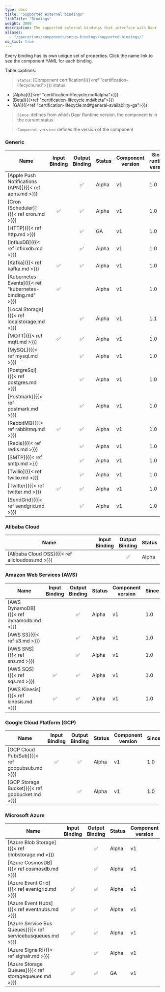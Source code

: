 ```yaml
---
type: docs
title: "Supported external bindings"
linkTitle: "Bindings"
weight: 3000
description: The supported external bindings that interface with Dapr
aliases: 
  - "/operations/components/setup-bindings/supported-bindings/"
no_list: true
---
```


Every binding has its own unique set of properties. Click the name link to see the component YAML for each binding.


Table captions:

> `Status`: [Component certification]({{<ref "certification-lifecycle.md">}}) status
  - [Alpha]({{<ref "certification-lifecycle.md#alpha">}})
  - [Beta]({{<ref "certification-lifecycle.md#beta">}})
  - [GA]({{<ref "certification-lifecycle.md#general-availability-ga">}})
> `Since`: defines from which Dapr Runtime version, the component is in the current status

> `Component version`: defines the version of the component
### Generic

| Name | Input<br>Binding | Output<br>Binding | Status | Component version | Since runtime version |
|------|:----------------:|:-----------------:|--------|-------- | ---------|
| [Apple Push Notifications (APN)]({{< ref apns.md >}}) |  | ✅ | Alpha | v1 | 1.0 | 
| [Cron (Scheduler)]({{< ref cron.md >}}) | ✅ | ✅ | Alpha | v1 | 1.0 |
| [HTTP]({{< ref http.md >}})           |    | ✅ | GA | v1 | 1.0 |
| [InfluxDB]({{< ref influxdb.md >}})       |    | ✅ | Alpha | v1 | 1.0 |
| [Kafka]({{< ref kafka.md >}})         | ✅ | ✅ | Alpha | v1 | 1.0 |
| [Kubernetes Events]({{< ref "kubernetes-binding.md" >}}) | ✅ |    | Alpha | v1 | 1.0 |
| [Local Storage]({{< ref localstorage.md >}})           |    | ✅ | Alpha | v1 | 1.1 |
| [MQTT]({{< ref mqtt.md >}})           | ✅ | ✅ | Alpha | v1 | 1.0 |
| [MySQL]({{< ref mysql.md >}})       |    | ✅ | Alpha | v1 | 1.0 |
| [PostgreSql]({{< ref postgres.md >}})       |    | ✅ | Alpha | v1 | 1.0 |
| [Postmark]({{< ref postmark.md >}})       |    | ✅ | Alpha | v1 | 1.0 |
| [RabbitMQ]({{< ref rabbitmq.md >}})   | ✅ | ✅ | Alpha | v1 | 1.0 |
| [Redis]({{< ref redis.md >}})         |    | ✅ | Alpha | v1 | 1.0 |
| [SMTP]({{< ref smtp.md >}})         |    | ✅ | Alpha | v1 | 1.0 |
| [Twilio]({{< ref twilio.md >}})       |    | ✅ | Alpha | v1 | 1.0 |
| [Twitter]({{< ref twitter.md >}})       | ✅ | ✅ | Alpha | v1 | 1.0 |
| [SendGrid]({{< ref sendgrid.md >}})       |    | ✅ | Alpha | v1 | 1.0 |


### Alibaba Cloud

| Name | Input<br>Binding | Output<br>Binding | Status |
|------|:----------------:|:-----------------:|--------|
| [Alibaba Cloud OSS]({{< ref alicloudoss.md >}})           |    | ✅ | Alpha |

### Amazon Web Services (AWS)

| Name | Input<br>Binding | Output<br>Binding | Status | Component version | Since |
|------|:----------------:|:-----------------:|--------| ------ |----------|
| [AWS DynamoDB]({{< ref dynamodb.md >}}) |    | ✅ | Alpha | v1 | 1.0 |
| [AWS S3]({{< ref s3.md >}})             |    | ✅ | Alpha | v1 | 1.0 |
| [AWS SNS]({{< ref sns.md >}})           |    | ✅ | Alpha | v1 | 1.0 |
| [AWS SQS]({{< ref sqs.md >}})           | ✅ | ✅ | Alpha | v1 | 1.0 |
| [AWS Kinesis]({{< ref kinesis.md >}})   | ✅ | ✅ | Alpha | v1 | 1.0 |

### Google Cloud Platform (GCP)

| Name | Input<br>Binding | Output<br>Binding | Status | Component version | Since |
|------|:----------------:|:-----------------:|--------| ------ | ---------- |
| [GCP Cloud Pub/Sub]({{< ref gcppubsub.md >}})  | ✅ | ✅ | Alpha | v1 | 1.0 |
| [GCP Storage Bucket]({{< ref gcpbucket.md >}}) |     | ✅ | Alpha | v1 | 1.0 |

### Microsoft Azure

| Name | Input<br>Binding | Output<br>Binding | Status | Component version | Since | 
|------|:----------------:|:-----------------:|--------| --------- | ---------- |
| [Azure Blob Storage]({{< ref blobstorage.md >}})            |    | ✅ | Alpha | v1 | 1.0 |
| [Azure CosmosDB]({{< ref cosmosdb.md >}})                   |    | ✅ | Alpha | v1 | 1.0 |
| [Azure Event Grid]({{< ref eventgrid.md >}})                | ✅ | ✅ | Alpha | v1 | 1.0 |
| [Azure Event Hubs]({{< ref eventhubs.md >}})                 | ✅ | ✅ | Alpha | v1 | 1.0 |
| [Azure Service Bus Queues]({{< ref servicebusqueues.md >}}) | ✅ | ✅ | Alpha | v1 | 1.0 |
| [Azure SignalR]({{< ref signalr.md >}})                     |    | ✅ | Alpha | v1 | 1.0 |
| [Azure Storage Queues]({{< ref storagequeues.md >}})        | ✅ | ✅ | GA | v1 | 1.0 |
